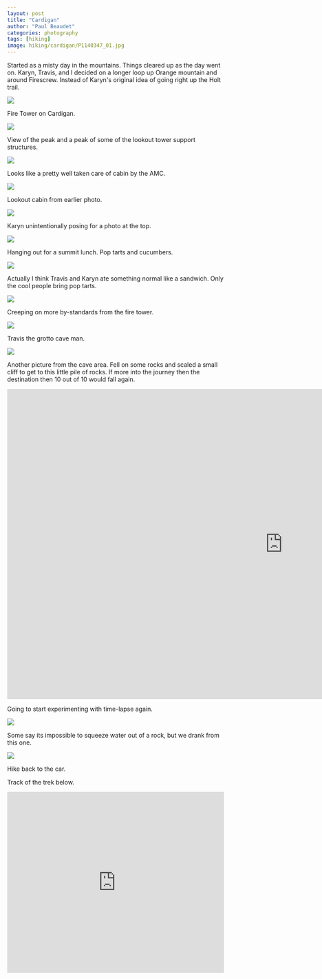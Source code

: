 ```yaml
---
layout: post
title: "Cardigan"
author: "Paul Beaudet"
categories: photography
tags: [hiking]
image: hiking/cardigan/P1140347_01.jpg
---
```


Started as a misty day in the mountains. Things cleared up as the day went on. Karyn, Travis, and I decided on a longer loop up Orange mountain and around Firescrew. Instead of Karyn's original idea of going right up the Holt trail.

![](/assets/img/hiking/cardigan/P1140275.jpg)

Fire Tower on Cardigan.

![](/assets/img/hiking/cardigan/P1140280.jpg)

View of the peak and a peak of some of the lookout tower support structures.

![](/assets/img/hiking/cardigan/P1140281.jpg)

Looks like a pretty well taken care of cabin by the AMC.

![](/assets/img/hiking/cardigan/P1140283.jpg)

Lookout cabin from earlier photo.

![](/assets/img/hiking/cardigan/P1140345.jpg)

Karyn unintentionally posing for a photo at the top.

![](/assets/img/hiking/cardigan/P1140354.jpg)

Hanging out for a summit lunch. Pop tarts and cucumbers.

![](/assets/img/hiking/cardigan/P1140355.jpg)

Actually I think Travis and Karyn ate something normal like a sandwich. Only the cool people bring pop tarts.

![](/assets/img/hiking/cardigan/P1140356.jpg)

Creeping on more by-standards from the fire tower.

![](/assets/img/hiking/cardigan/P1140361.jpg)

Travis the grotto cave man.

![](/assets/img/hiking/cardigan/P1140362.jpg)

Another picture from the cave area. Fell on some rocks and scaled a small cliff to get to this little pile of rocks. If more into the journey then the destination then 10 out of 10 would fall again.

<iframe width="1280" height="720" src="https://www.youtube.com/embed/6d8Tb6p5tvM" frameborder="0" allow="autoplay; encrypted-media" allowfullscreen></iframe>

Going to start experimenting with time-lapse again.

![](/assets/img/hiking/cardigan/P1140459.jpg)

Some say its impossible to squeeze water out of a rock, but we drank from this one.

![](/assets/img/hiking/cardigan/P1140461.jpg)

Hike back to the car.

Track of the trek below.

<iframe src='https://www.gaiagps.com/public/wuSFtWEE8yaoVJTBx5bfuNgY?embed=True' style='border:none; overflow-y: hidden; background-color:white; min-width: 320px; max-width:1280px; width:100%; height: 420px;' scrolling='no' seamless='seamless'></iframe>
